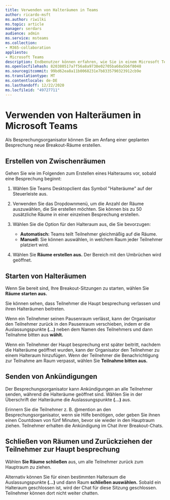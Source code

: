```yaml
---
title: Verwenden von Halteräumen in Teams
author: ricardo-msft
ms.author: riwilki
ms.topic: article
manager: serdars
audience: admin
ms.service: msteams
ms.collection:
- M365-collaboration
appliesto:
- Microsoft Teams
description: Endbenutzer können erfahren, wie Sie in einem Microsoft Teams
ms.openlocfilehash: 820380517a7f56a8a9738e02705ba68a5b6f8048
ms.sourcegitcommit: 99bd62ea8a11b0068231e7b8335790323912cb9e
ms.translationtype: MT
ms.contentlocale: de-DE
ms.lasthandoff: 12/22/2020
ms.locfileid: "49727711"
---
```

# <a name="using-breakout-rooms-in-microsoft-teams"></a>Verwenden von Halteräumen in Microsoft Teams

Als Besprechungsorganisator können Sie am Anfang einer geplanten Besprechung neue Breakout-Räume erstellen.

## <a name="create-breakout-rooms"></a>Erstellen von Zwischenräumen

Gehen Sie wie im Folgenden zum Erstellen eines Halteraums vor, sobald eine Besprechung beginnt:

1. Wählen Sie Teams Desktopclient das Symbol "Halteräume" auf der Steuerleiste aus.

2. Verwenden Sie das Dropdownmenü, um die Anzahl der Räume auszuwählen, die Sie erstellen möchten. Sie können bis zu 50 zusätzliche Räume in einer einzelnen Besprechung erstellen.

3. Wählen Sie die Option für den Halteraum aus, die Sie bevorzugen:

    - **Automatisch:** Teams teilt Teilnehmer gleichmäßig auf die Räume.
    - **Manuell:** Sie können auswählen, in welchem Raum jeder Teilnehmer platziert wird.

4. Wählen Sie **Räume erstellen aus.** Der Bereich mit den Umbrüchen wird geöffnet.

## <a name="start-breakout-rooms"></a>Starten von Halteräumen

Wenn Sie bereit sind, Ihre Breakout-Sitzungen zu starten, wählen Sie **Räume starten aus.**

Sie können sehen, dass Teilnehmer die Haupt besprechung verlassen und ihren Halteräumen beitreten.

Wenn ein Teilnehmer seinen Pausenraum verlässt, kann der Organisator den Teilnehmer zurück in den Pausenraum verschieben, indem er die Auslassungspunkte **(...)** neben dem Namen des Teilnehmers und dann Teilnahme bitten aus **wählt.**

Wenn ein Teilnehmer der Haupt besprechung erst später beitritt, nachdem die Halteräume geöffnet wurden, kann der Organisator den Teilnehmer zu einem Halteraum hinzufügen. Wenn der Teilnehmer die Benachrichtigung zur Teilnahme am Raum verpasst, wählen Sie **Teilnahme bitten aus.**

## <a name="send-announcements"></a>Senden von Ankündigungen

Der Besprechungsorganisator kann Ankündigungen an alle Teilnehmer senden, während die Halteräume geöffnet sind. Wählen Sie in der Überschrift der Halteräume die Auslassungspunkte **(...)** aus.

Erinnern Sie die Teilnehmer z. B. @mention an den Besprechungsorganisator, wenn sie Hilfe benötigen, oder geben Sie ihnen einen Countdown von fünf Minuten, bevor sie wieder in den Hauptraum ziehen.
Teilnehmer erhalten die Ankündigung im Chat ihrer Breakout-Chats.

## <a name="close-rooms-and-pull-participants-back-to-the-main-meeting"></a>Schließen von Räumen und Zurückziehen der Teilnehmer zur Haupt besprechung

Wählen **Sie Räume schließen** aus, um alle Teilnehmer zurück zum Hauptraum zu ziehen.

Alternativ können Sie für einen bestimmten Halteraum die Auslassungspunkte **(...)** und dann Raum **schließen auswählen.**
Sobald ein Halteraum geschlossen ist, wird der Chat für diese Sitzung geschlossen. Teilnehmer können dort nicht weiter chatten.
